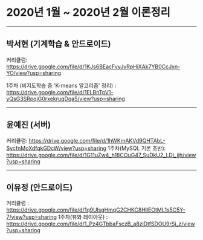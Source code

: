 # 2020년 1월 ~ 2020년 2월 이론정리


---

## 박서현 (기계학습 & 안드로이드)


커리큘럼: https://drive.google.com/file/d/1KJs6BEacFvyJvRpHiXAk7YB0CcJxn-YO/view?usp=sharing

1주차 (비지도학습 중 'K-means 알고리즘' 정리)
: https://drive.google.com/file/d/1ELBnTpV1-yQsG3SRpqjG0rxekruqDqa5/view?usp=sharing

---

## 윤예진 (서버)

커리큘럼: https://drive.google.com/file/d/1hWKmAKVd9QHTAbL-SvcfnMoXdfqkGDcW/view?usp=sharing
1주차(MySQL 기본 초반): https://drive.google.com/file/d/1G11uZw4_h18COuG47_SuDkU2_LDi_jjh/view?usp=sharing

---

## 이유정 (안드로이드)

커리큘럼 : https://drive.google.com/file/d/1q9UlsgHmqG2CHKC8HllEOtML1s5C5Y-7/view?usp=sharing
1주차(뷰와 레이아웃) : https://drive.google.com/file/d/1_Pz4GTbbaFsczB_a8ziDtfSDOU9rSj_z/view?usp=sharing
